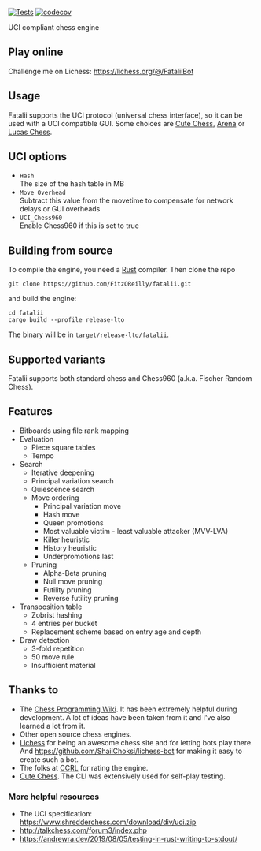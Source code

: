 [![Tests](https://github.com/FitzOReilly/fatalii/actions/workflows/tests.yml/badge.svg)](https://github.com/FitzOReilly/fatalii/actions/workflows/tests.yml)
[![codecov](https://codecov.io/gh/FitzOReilly/fatalii/branch/main/graph/badge.svg?token=KJNHD6Z7ZM)](https://codecov.io/gh/FitzOReilly/fatalii)

UCI compliant chess engine

## Play online
Challenge me on Lichess: https://lichess.org/@/FataliiBot

## Usage
Fatalii supports the UCI protocol (universal chess interface), so it can be used with a UCI compatible GUI.
Some choices are [Cute Chess](https://cutechess.com/), [Arena](http://www.playwitharena.de/) or
[Lucas Chess](https://lucaschess.pythonanywhere.com/).

## UCI options
- `Hash` \
  The size of the hash table in MB
- `Move Overhead` \
  Subtract this value from the movetime to compensate for network delays or GUI overheads
- `UCI_Chess960` \
  Enable Chess960 if this is set to true

## Building from source
To compile the engine, you need a [Rust](https://www.rust-lang.org/) compiler. Then clone the repo
```
git clone https://github.com/FitzOReilly/fatalii.git
```
and build the engine:
```
cd fatalii
cargo build --profile release-lto
```
The binary will be in `target/release-lto/fatalii`.

## Supported variants
Fatalii supports both standard chess and Chess960 (a.k.a. Fischer Random Chess).

## Features
- Bitboards using file rank mapping
- Evaluation
  - Piece square tables
  - Tempo
- Search
  - Iterative deepening
  - Principal variation search
  - Quiescence search
  - Move ordering
    - Principal variation move
    - Hash move
    - Queen promotions
    - Most valuable victim - least valuable attacker (MVV-LVA)
    - Killer heuristic
    - History heuristic
    - Underpromotions last
  - Pruning
    - Alpha-Beta pruning
    - Null move pruning
    - Futility pruning
    - Reverse futility pruning
- Transposition table
  - Zobrist hashing
  - 4 entries per bucket
  - Replacement scheme based on entry age and depth
- Draw detection
  - 3-fold repetition
  - 50 move rule
  - Insufficient material

## Thanks to
- The [Chess Programming Wiki](https://www.chessprogramming.org). It has been
  extremely helpful during development. A lot of ideas have been taken from it
  and I've also learned a lot from it.
- Other open source chess engines.
- [Lichess](https://lichess.org/) for being an awesome chess site and for
  letting bots play there. And https://github.com/ShailChoksi/lichess-bot for
  making it easy to create such a bot.
- The folks at [CCRL](http://ccrl.chessdom.com/ccrl/404/) for rating the engine.
- [Cute Chess](https://cutechess.com/). The CLI was extensively used for
  self-play testing.

### More helpful resources
- The UCI specification: https://www.shredderchess.com/download/div/uci.zip
- http://talkchess.com/forum3/index.php
- https://andrewra.dev/2019/08/05/testing-in-rust-writing-to-stdout/
